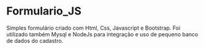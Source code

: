 # Formulario_JS

Simples formulário criado com Html, Css, Javascript e Bootstrap. Foi utilizado também Mysql e NodeJs para integração e uso de pequeno banco de dados do cadastro.
